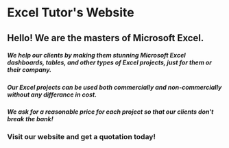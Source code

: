 # Excel Tutor's Website

## Hello! We are the masters of Microsoft Excel.

##### We help our clients by making them stunning Microsoft Excel dashboards, tables, and other types of Excel projects, just for them or their company.
##### Our Excel projects can be used both commercially and non-commercially without any differance in cost.
##### We ask for a reasonable price for each project so that our clients don't break the bank!

### Visit our website and get a quotation today!
